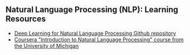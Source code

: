 ## Natural Language Processing (NLP): Learning Resources
- [Deep Learning for Natural Language Processing Github repository](https://github.com/shashankg7/Deep-Learning-for-NLP-Resources)
- [Coursera "Introduction to Natural Language Processing" course from the University of Michigan](https://www.coursera.org/learn/natural-language-processing)

